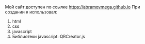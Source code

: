 Мой сайт доступен по ссылке https://abramovmega.github.io
При создании я использовал:
1. html
2. css
3. javascript
4. Библиотеки javascript: QRCreator.js
